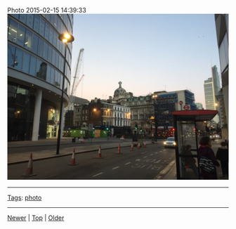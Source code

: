 <!--
title: Photo 2015-02-15 14
date: 2020-06-28T14:57:48.957Z
tags: photo
-->










Photo 2015-02-15 14:39:33
![](111077489147-0.jpg)

<!--BOTTOM-POST-NAVIGATION-->
---

[Tags](tags.md): [photo](tag-photo.md)

---

[Newer](111072547477.md) | [Top](index.md) | [Older](111712896787.md)